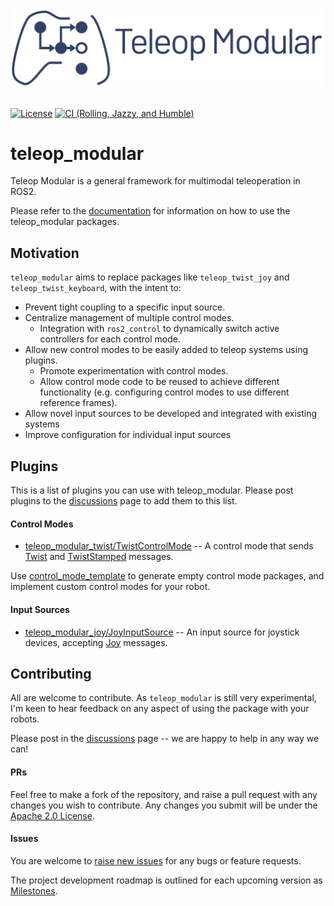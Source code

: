 <a href="https://baileychessum.github.io/teleop_modular/">
  <div align="center">
    <picture>
      <source media="(prefers-color-scheme: light)" srcset="docs/images/logo_text.svg">
      <source media="(prefers-color-scheme: dark)" srcset="docs/images/logo_white_text.svg">
      <img src="docs/images/logo_text.svg" width="625px" alt="teleop_modular logo">
    </picture>
  </div>
</a>

<br/>

[![License](https://img.shields.io/badge/License-Apache%202.0-blue.svg)](https://opensource.org/licenses/Apache-2.0)
[![CI (Rolling, Jazzy, and Humble)](https://github.com/BaileyChessum/teleop_modular/actions/workflows/ci.yml/badge.svg?branch=main)](https://github.com/BaileyChessum/teleop_modular/actions/workflows/ci.yml?query=branch%3Amain)

# teleop_modular

Teleop Modular is a general framework for multimodal teleoperation in ROS2.

Please refer to the [documentation](https://baileychessum.github.io/teleop_modular/) for information on how to use the teleop_modular packages.

## Motivation

`teleop_modular` aims to replace packages like `teleop_twist_joy` and `teleop_twist_keyboard`, with the intent to:
- Prevent tight coupling to a specific input source.
- Centralize management of multiple control modes.
  - Integration with `ros2_control` to dynamically switch active controllers for each control mode.
- Allow new control modes to be easily added to teleop systems using plugins.
  - Promote experimentation with control modes.
  - Allow control mode code to be reused to achieve different functionality 
    (e.g. configuring control modes to use different reference frames).
- Allow novel input sources to be developed and integrated with existing systems
- Improve configuration for individual input sources

## Plugins

This is a list of plugins you can use with teleop_modular. Please post plugins to the [discussions](https://github.com/BaileyChessum/teleop_modular/discussions/categories/general) page to add them to this list.

#### Control Modes

- [teleop_modular_twist/TwistControlMode](./teleop_modular_twist) -- A control mode that sends [Twist](https://docs.ros2.org/latest/api/geometry_msgs/msg/Twist.html) and [TwistStamped](https://docs.ros2.org/latest/api/geometry_msgs/msg/TwistStamped.html) messages.

Use [control_mode_template](https://github.com/BaileyChessum/control_mode_template) to generate empty control mode packages, and implement custom control modes for your robot.

#### Input Sources

- [teleop_modular_joy/JoyInputSource](./teleop_modular_joy) -- An input source for joystick devices, accepting [Joy](https://docs.ros2.org/latest/api/sensor_msgs/msg/Joy.html) messages.

## Contributing

All are welcome to contribute. As `teleop_modular` is still very experimental, I'm keen to hear feedback on any aspect of using the package with your robots.

Please post in the [discussions](https://github.com/BaileyChessum/teleop_modular/discussions/categories/general) page -- we are happy to help in any way we can!

#### PRs

Feel free to make a fork of the repository, and raise a pull request with any changes you wish to contribute. Any changes you submit will be under the [Apache 2.0 License](./LICENSE.txt).

#### Issues

You are welcome to [raise new issues](https://github.com/BaileyChessum/teleop_modular/issues/new) for any bugs or feature requests.

The project development roadmap is outlined for each upcoming version as [Milestones](https://github.com/BaileyChessum/teleop_modular/milestones).


